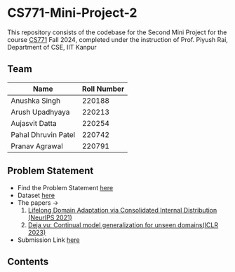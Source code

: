 # CS771-Mini-Project-2

This repository consists of the codebase for the Second Mini Project for the course [CS771](https://web.cse.iitk.ac.in/users/piyush/courses/ml-autumn24/index.html) Fall 2024, completed under the instruction of Prof. Piyush Rai, Department of CSE, IIT Kanpur

## Team 

| **Name** | **Roll Number** |
|----------|-----------------|
| Anushka Singh | 220188 |
| Arush Upadhyaya | 220213 |
| Aujasvit Datta | 220254 |
| Pahal Dhruvin Patel | 220742 |
| Pranav Agrawal | 220791 |

## Problem Statement 

- Find the Problem Statement [here](https://www.dropbox.com/scl/fi/n4dmgng9bhj92layba52b/mini-project-2.pdf?rlkey=ut3ytwitavgngkadqcv3it7l0&dl=0)
- Dataset [here](https://tinyurl.com/cs771-mp2-data)
- The papers &rarr;
    1. [Lifelong Domain Adaptation via Consolidated Internal Distribution (NeurIPS 2021)](https://proceedings.neurips.cc/paper_files/paper/2021/file/5caf41d62364d5b41a893adc1a9dd5d4-Paper.pdf)
    2. [Deja vu: Continual model generalization for unseen domains(ICLR 2023)](https://arxiv.org/pdf/2301.10418)
- Submission Link [here](https://www.dropbox.com/request/wYH5x6dAhEtI4yjv8e433)

## Contents

